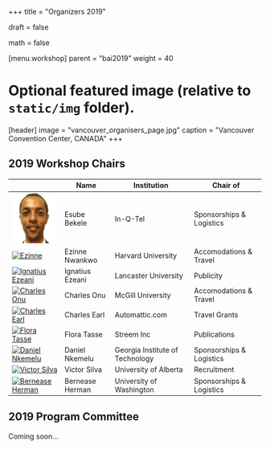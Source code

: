 ﻿+++
title = "Organizers 2019"

draft = false

math = false

[menu.workshop]
    parent = "bai2019"
    weight = 40

# Optional featured image (relative to `static/img` folder).
[header]
image = "vancouver_organisers_page.jpg"
caption = "Vancouver Convention Center, CANADA"
+++

## 2019 Workshop Chairs

|                |Name  		  |Institution    |Chair of      |
|----------------|----------------|---------------| -------------|
 <a href="https://esube.github.io"><img src="https://raw.githubusercontent.com/esube/esube.github.io/master/img/esube.jpg" style="width:100px; height:100px" title="Esube Bekele" alt="Esube"></a>| Esube Bekele | In-Q-Tel | Sponsorships & Logistics |
 <a href="https://www.linkedin.com/in/ezinne-nwankwo-119586101/"><img src="/img/EzinneNwankwo.jpg" style="width:100px; height:100px" title="Ezinne Nwankwo" alt="Ezinne"></a> | Ezinne Nwankwo | Harvard University | Accomodations & Travel |
 <a href="https://ignatiusezeani.bitbucket.io"><img src="https://ignatiusezeani.bitbucket.io/img/profile.jpg" style="width:100px; height:100px" title="Ignatius Ezeani" alt="Ignatius Ezeani"></a> | Ignatius Ezeani | Lancaster University| Publicity |
 <a href="https://www.ubenwa.ai/"><img src="/img/CharlesOnu2.jpg" style="width:100px; height:100px" title="Charles C Onu" alt="Charles Onu"></a> | Charles Onu | McGill University| Accomodations & Travel |
 <a href="https://charlesearl.blog/"><img src="/img/CharlesEarl.jpg" style="width:100px; height:100px" title="Charles C Earl" alt="Charles Earl"></a> | Charles Earl | Automattic.com | Travel Grants |
<a href="https://ftasse.github.io"><img src="https://media.licdn.com/dms/image/C4D03AQEnvuisue7HGQ/profile-displayphoto-shrink_200_200/0?e=1570060800&v=beta&t=ly5uVBu6eYuYTxSZrUqkEh7LGbFuhnvpQy-vLJgR4-s" style="width:100px; height:100px" title="Flora Tasse" alt="Flora Tasse"></a> | Flora Tasse | Streem Inc | Publications |
<a href="https://www.linkedin.com/in/daniel-nkemelu-280174105/"><img src="/img/dnkemelu.jpeg" style="width:100px; height:100px" title="Daniel Nkemelu" alt="Daniel Nkemelu"> | Daniel Nkemelu | Georgia Institute of Technology | Sponsorships & Logistics |
<a href="https://webdocs.cs.ualberta.ca/~vsilva/"><img src="https://webdocs.cs.ualberta.ca/~vsilva/wp-content/uploads/2019/02/IMG_0874-300x300.png" style="width:100px; height:100px" title="Victor Silva" alt="Victor Silva"></a> | Victor Silva | University of Alberta | Recruitment |
<a href="http://www.berneaseherman.com"><img src="/img/bernease_headshot2.jpg" style="width:100px; height:100px" title="Bernease Herman" alt="Bernease Herman"></a> | Bernease Herman | University of Washington | Sponsorships & Logistics |

				
## 2019 Program Committee

Coming soon...